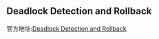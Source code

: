 ## Deadlock Detection and Rollback
官方地址:[Deadlock Detection and Rollback](https://dev.mysql.com/doc/refman/5.7/en/innodb-deadlock-detection.html)

